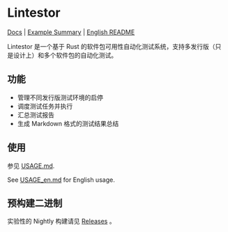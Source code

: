 # Lintestor

[Docs](https://255doesnotexist.github.io/lintestor/) | [Example Summary](https://github.com/255doesnotexist/lintestor/blob/dirty/summary.md) | [English README](README_en.md)

Lintestor 是一个基于 Rust 的软件包可用性自动化测试系统，支持多发行版（只是设计上）和多个软件包的自动化测试。

## 功能

- 管理不同发行版测试环境的启停
- 调度测试任务并执行
- 汇总测试报告
- 生成 Markdown 格式的测试结果总结

## 使用

参见 [USAGE.md](USAGE.md).

See [USAGE_en.md](USAGE_en.md) for English usage.


## 预构建二进制
实验性的 Nightly 构建请见 [Releases](https://github.com/255doesnotexist/lintestor/releases) 。